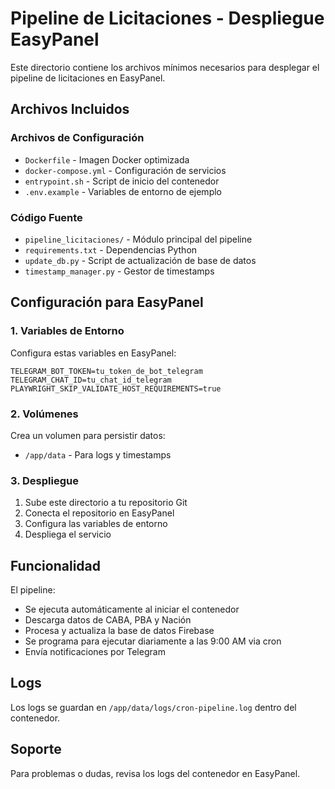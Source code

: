 # Pipeline de Licitaciones - Despliegue EasyPanel

Este directorio contiene los archivos mínimos necesarios para desplegar el pipeline de licitaciones en EasyPanel.

## Archivos Incluidos

### Archivos de Configuración
- `Dockerfile` - Imagen Docker optimizada
- `docker-compose.yml` - Configuración de servicios
- `entrypoint.sh` - Script de inicio del contenedor
- `.env.example` - Variables de entorno de ejemplo

### Código Fuente
- `pipeline_licitaciones/` - Módulo principal del pipeline
- `requirements.txt` - Dependencias Python
- `update_db.py` - Script de actualización de base de datos
- `timestamp_manager.py` - Gestor de timestamps

## Configuración para EasyPanel

### 1. Variables de Entorno
Configura estas variables en EasyPanel:

```
TELEGRAM_BOT_TOKEN=tu_token_de_bot_telegram
TELEGRAM_CHAT_ID=tu_chat_id_telegram
PLAYWRIGHT_SKIP_VALIDATE_HOST_REQUIREMENTS=true
```

### 2. Volúmenes
Crea un volumen para persistir datos:
- `/app/data` - Para logs y timestamps

### 3. Despliegue
1. Sube este directorio a tu repositorio Git
2. Conecta el repositorio en EasyPanel
3. Configura las variables de entorno
4. Despliega el servicio

## Funcionalidad

El pipeline:
- Se ejecuta automáticamente al iniciar el contenedor
- Descarga datos de CABA, PBA y Nación
- Procesa y actualiza la base de datos Firebase
- Se programa para ejecutar diariamente a las 9:00 AM via cron
- Envía notificaciones por Telegram

## Logs

Los logs se guardan en `/app/data/logs/cron-pipeline.log` dentro del contenedor.

## Soporte

Para problemas o dudas, revisa los logs del contenedor en EasyPanel.